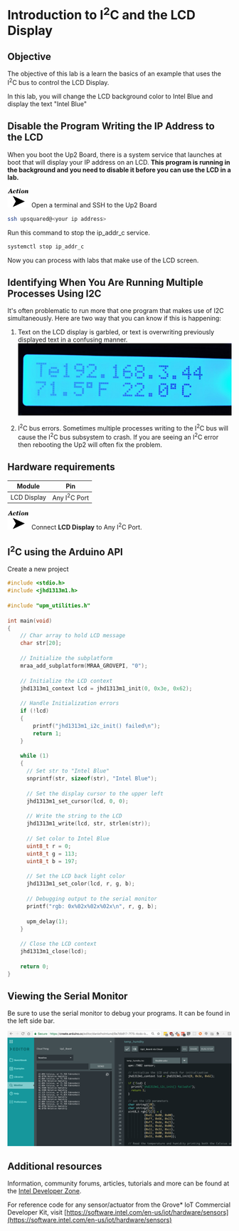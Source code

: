 # Introduction to I<sup>2</sup>C and the LCD Display

## Objective

The objective of this lab is a learn the basics of an example that uses the I<sup>2</sup>C bus to control the LCD Display.

In this lab, you will change the LCD background color to Intel Blue and display the text "Intel Blue"

## Disable the Program Writing the IP Address to the LCD

When you boot the Up2 Board, there is a system service that launches at boot that will display your IP address on an LCD. **This program is running in the background and you need to disable it before you can use the LCD in a lab.**

![](./images/action.png) Open a terminal and SSH to the Up2 Board

```bash
ssh upsquared@<your ip address>
```

Run this command to stop the ip_addr_c service.

```bash
systemctl stop ip_addr_c
```

Now you can process with labs that make use of the LCD screen.

## Identifying When You Are Running Multiple Processes Using I2C

It's often problematic to run more that one program that makes use of I2C simultaneously. Here are two way that you can know if this is happening:

1. Text on the LCD display is garbled, or text is overwriting previously displayed text in a confusing manner.
   ![](./images/garbled-text.jpg)

2. I<sup>2</sup>C bus errors. Sometimes multiple processes writing to the I<sup>2</sup>C bus will cause the I<sup>2</sup>C bus subsystem to crash. If you are seeing an I<sup>2</sup>C error then rebooting the Up2 will often fix the problem.

## Hardware requirements

| Module      | Pin                     |
| ----------- | ----------------------- |
| LCD Display | Any I<sup>2</sup>C Port |

![](./images/action.png) Connect **LCD Display** to Any I<sup>2</sup>C Port.

## I<sup>2</sup>C using the Arduino API

Create a new project

```c
#include <stdio.h>
#include <jhd1313m1.h>

#include "upm_utilities.h"

int main(void)
{
    // Char array to hold LCD message
    char str[20];

    // Initialize the subplatform
    mraa_add_subplatform(MRAA_GROVEPI, "0");

    // Initialize the LCD context
    jhd1313m1_context lcd = jhd1313m1_init(0, 0x3e, 0x62);

    // Handle Initialization errors
    if (!lcd)
    {
        printf("jhd1313m1_i2c_init() failed\n");
        return 1;
    }

    while (1)
    {
      // Set str to "Intel Blue"
      snprintf(str, sizeof(str), "Intel Blue");

      // Set the display cursor to the upper left
      jhd1313m1_set_cursor(lcd, 0, 0);

      // Write the string to the LCD
      jhd1313m1_write(lcd, str, strlen(str));

      // Set color to Intel Blue
      uint8_t r = 0;
      uint8_t g = 113;
      uint8_t b = 197;

      // Set the LCD back light color
      jhd1313m1_set_color(lcd, r, g, b);

      // Debugging output to the serial monitor
      printf("rgb: 0x%02x%02x%02x\n", r, g, b);

      upm_delay(1);
    }

    // Close the LCD context
    jhd1313m1_close(lcd);

    return 0;
}
```

## Viewing the Serial Monitor

Be sure to use the serial monitor to debug your programs.
It can be found in the left side bar.

![](./images/serial-monitor.png)

## Additional resources

Information, community forums, articles, tutorials and more can be found at the [Intel Developer Zone](https://software.intel.com/iot).

For reference code for any sensor/actuator from the Grove\* IoT Commercial Developer Kit, visit [https://software.intel.com/en-us/iot/hardware/sensors](https://software.intel.com/en-us/iot/hardware/sensors)
